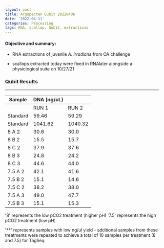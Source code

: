 ```yaml
---
layout: post
title: Argopecten Qubit 20220406
date: '2022-04-11'
categories: Processing
tags: RNA, scallop, Qubit, extractions
---
```

#### **Objective and summary:**

- RNA extractions of juvenile *A. irradians* from OA challenge 

- scallops extracted today were fixed in RNAlater alongside a physiological suite on 10/27/21

### Qubit Results

----------

| Sample        | DNA (ng/uL)  |             |  
| ------        | -----------  | ----------- |  
|               |    RUN 1     |    RUN 2    |      
| Standard      |    59.46     |    59.29    |     
| Standard  	|    1041.62   |    1040.32  |     
| 8 A 2      	|     30.6     |    30.0     |     
| 8 B 2  	  	|     15.5     |    15.7     |  **     
| 8 C 2  		|     37.9     |    37.6     |
| 8 B 3    	    |     24.8     |    24.2     |  **  
| 8 C 3  	  	|     44.6     |    44.0     |  
| 7.5 A 2    	|     42.1     |    41.6     |     
| 7.5 B 2  	  	|     15.1     |    14.6     |  **     
| 7.5 C 2  		|     38.2     |    38.0     |
| 7.5 A 3    	|     49.0     |    47.7     |     
| 7.5 B 3  	  	|     15.1     |    15.3     |  **  

'8' represents the low pCO2 treatment (higher pH) 
'7.5' represents the high pCO2 treatment (low pH)

'**' represents samples with low ng/ul yield - additional samples from these treatments 
were repeated to achieve a total of 10 samples per treatment (8 and 7.5) for TagSeq

